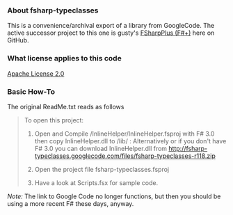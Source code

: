 ### About fsharp-typeclasses

This is a convenience/archival export of a library from GoogleCode.  The active successor project to this one is gusty's [FSharpPlus (F#+)](https://github.com/gusty/FSharpPlus) here on GitHub.

### What license applies to this code

[Apache License 2.0](http://www.apache.org/licenses/LICENSE-2.0)

### Basic How-To

The original ReadMe.txt reads as follows

> To open this project:
> 
> 1. Open and Compile /InlineHelper/InlineHelper.fsproj with F# 3.0 then copy InlineHelper.dll to /lib/ : Alternatively or if you don't have F# 3.0 you can download InlineHelper.dll from http://fsharp-typeclasses.googlecode.com/files/fsharp-typeclasses-r118.zip
> 
> 2. Open the project file fsharp-typeclasses.fsproj
>
> 3. Have a look at Scripts.fsx for sample code.

*Note:* The link to Google Code no longer functions, but then you should be using a more recent F# these days, anyway.